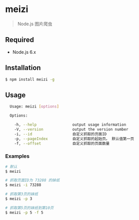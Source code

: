 # meizi
> Node.js 图片爬虫
![]()

## Required
- Node.js 6.x

## Installation

``` bash
$ npm install meizi -g
```

## Usage

``` bash
  Usage: meizi [options]

  Options:

    -h, --help                output usage information
    -V, --version             output the version number
    -i, --id                  自定义抓取的页面ID
    -p, --pageIndex           自定义抓取的起始页。 默认值第一页
    -f, --offset              自定义抓取的页面数量
```

### Examples

```bash
# 默认
$ meizi

# 抓取页面ID为 73288 的妹纸
$ meizi -i 73288

# 抓取第3页的妹纸
$ meizi -p 3

# 抓取第5页的妹纸到第10页
$ meizi -p 5 -f 5